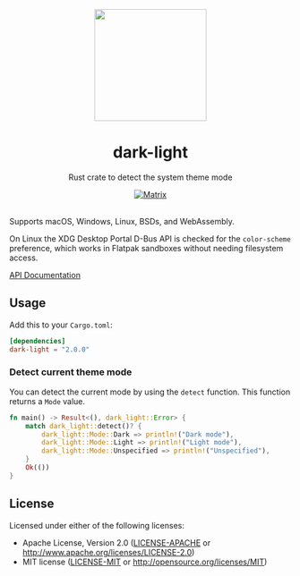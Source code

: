 <div align="center">
    <img src="resources/icon/icon.svg" width="200"/>
    <h1>dark-light</h1>
    <p>Rust crate to detect the system theme mode</p>
    <a href="https://matrix.to/#/#dark-light:matrix.org"><img alt="Matrix" src="https://img.shields.io/matrix/dark-light%3Amatrix.org?style=for-the-badge"></a>
    <br>
    <br>
</div>

Supports macOS, Windows, Linux, BSDs, and WebAssembly.

On Linux the XDG Desktop Portal D-Bus API is checked for the `color-scheme` preference, which works in Flatpak sandboxes without needing filesystem access.

[API Documentation](https://docs.rs/dark-light/)

## Usage

Add this to your `Cargo.toml`:

```toml
[dependencies]
dark-light = "2.0.0"
```


### Detect current theme mode
You can detect the current mode by using the `detect` function. This function returns a `Mode` value.
```rust
fn main() -> Result<(), dark_light::Error> {
    match dark_light::detect()? {
        dark_light::Mode::Dark => println!("Dark mode"),
        dark_light::Mode::Light => println!("Light mode"),
        dark_light::Mode::Unspecified => println!("Unspecified"),
    }
    Ok(())
}
```

## License

Licensed under either of the following licenses:

 * Apache License, Version 2.0 ([LICENSE-APACHE](LICENSE-APACHE) or http://www.apache.org/licenses/LICENSE-2.0)
 * MIT license ([LICENSE-MIT](LICENSE-MIT) or http://opensource.org/licenses/MIT)
